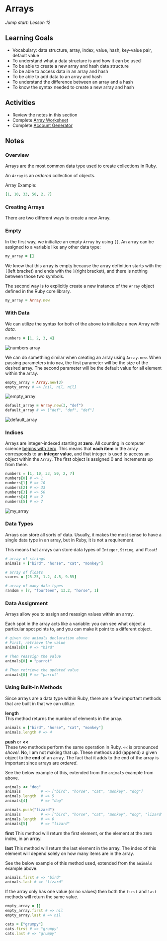 # Arrays
_Jump start: Lesson 12_

## Learning Goals
- Vocabulary: data structure, array, index, value, hash, key-value pair, default value
- To understand what a data structure is and how it can be used
- To be able to create a new array and hash data structure
- To be able to access data in an array and hash
- To be able to add data to an array and hash
- To understand the difference between an array and a hash
- To know the syntax needed to create a new array and hash

## Activities
* Review the notes in this section
* Complete [Array Worksheet](assignments/array-worksheet.md)
* Complete [Account Generator](assignments/account-generator.md)  

## Notes
### Overview
Arrays are the most common data type used to create collections in Ruby.

An `Array` is an _ordered_ collection of objects.

Array Example:
```ruby
[1, 10, 33, 50, 2, 7]
```

### Creating Arrays
There are two different ways to create a new Array.

### Empty
In the first way, we initialize an empty `Array` by using `[]`. An array can be assigned to a variable like any other data type:

```ruby
my_array = []
```

We know that this array is empty because the array definition starts with the `[`(left bracket) and ends with the `]`(right bracket), and there is nothing between those two symbols.

The second way is to explicitly create a new instance of the `Array` object defined in the Ruby core library.

```ruby
my_array = Array.new
```

### With Data
We can utilize the syntax for both of the above to initialize a new Array _with data_.

```ruby
numbers = [1, 2, 3, 4]
```
![numbers array](../images/array-1.png)

We can do something similar when creating an array using `Array.new`. When passing parameters into `new`, the first parameter will be the size of the desired array. The second parameter will be the default value for all element within the array.

```ruby
empty_array = Array.new(3)
empty_array # => [nil, nil, nil]
```
![empty_array](../images/array-2.png)

```ruby
default_array = Array.new(3, "def")
default_array # => ["def", "def", "def"]
```
![default_array](../images/array-3.png)

### Indices
Arrays are integer-indexed starting at __zero__. All counting in computer science [begins with zero](http://skillcrush.com/2013/01/17/why-programmers-start-counting-at-zero/). This means that **each item** in the array corresponds to an **integer value**, and that integer is used to access an object within the `Array`. The first object is assigned 0 and increments up from there.

```ruby
numbers = [1, 10, 33, 50, 2, 7]
numbers[0] # => 1
numbers[1] # => 10
numbers[2] # => 33
numbers[3] # => 50
numbers[4] # => 2
numbers[5] # => 7
```
![my_array](../images/array-4.png)

### Data Types
Arrays can store all sorts of data. Usually, it makes the most sense to have a single data type in an array, but in Ruby, it is not a requirement.

This means that arrays can store data types of `Integer`, `String`, and `Float`!

```ruby
# array of strings
animals = ["bird", "horse", "cat", "monkey"]

# array of floats
scores = [25.25, 1.2, 4.5, 9.55]

# array of many data types
random = [7, "fourteen", 13.2, "horse", 1]
```

### Data Assignment
Arrays allow you to assign and reassign values within an array.

Each spot in the array acts like a variable: you can see what object a particular spot points to, and you can make it point to a different object.

```ruby
# given the animals declaration above
# First, retrieve the value
animals[0] # => "bird"

# Then reassign the value
animals[0] = "parrot"

# Then retrieve the updated value
animals[0] # => "parrot"
```

### Using Built-In Methods

Since arrays are a data type within Ruby, there are a few important methods that are built in that we can utilize.

**length**  
This method returns the number of elements in the array.

```ruby
animals = ["bird", "horse", "cat", "monkey"]
animals.length # => 4
```

**push** or **<<**   
These two methods perform the same operation in Ruby. `<<` is pronounced _shovel_. No, I am not making that up. These methods add (append) a given object to the __end__ of an array. The fact that it adds to the end of the array is important since arrays are _ordered_.

See the below example of this, extended from the `animals` example from above.
```ruby
animals << "dog"
animals         # => ["bird", "horse", "cat", "monkey", "dog"]
animals.length  # => 5
animals[4]      # => "dog"

animals.push("lizard")
animals         # => ["bird", "horse", "cat", "monkey", "dog", "lizard"]
animals.length  # => 6
animals[5]      # => "lizard"
```

**first**
This method will return the first element, or the element at the zero index, in an array.

**last**
This method will return the last element in the array. The index of this element will depend solely on how many items are in the array.

See the below example of this method used, extended from the `animals` example above.
```ruby
animals.first # => "bird"
animals.last # => "lizard"
```

If the array only has one value (or no values) then both the `first` and `last` methods will return the same value.

```ruby
empty_array = []
empty_array.first # => nil
empty_array.last # => nil

cats = ["grumpy"]
cats.first # => "grumpy"
cats.last # => "grumpy"
```
